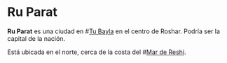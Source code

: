 # Ru Parat

**Ru Parat** es una ciudad en #[Tu Bayla](locations/tu-bayla) en el centro de Roshar. Podría ser la capital de la nación. 

Está ubicada en el norte, cerca de la costa del #[Mar de Reshi](locations/reshi-sea).
